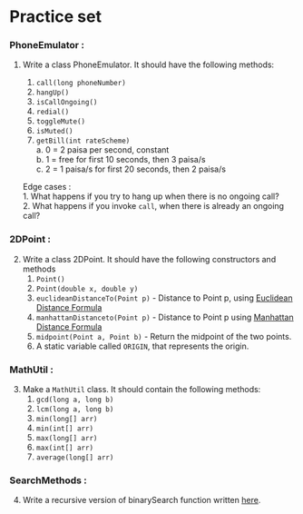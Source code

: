 # Practice set
### PhoneEmulator :
1.  Write a class PhoneEmulator. It should have the following methods:
    1.  `call(long phoneNumber)`
    2.  `hangUp()`
    3.  `isCallOngoing()`
    4.  `redial()`
    5.  `toggleMute()`
    6.  `isMuted()`
    7.  `getBill(int rateScheme)`  
        a.  0 = 2 paisa per second, constant  
        b.  1 = free for first 10 seconds, then 3 paisa/s  
        c.  2 = 1 paisa/s for first 20 seconds, then 2 paisa/s  
 
    Edge cases :  
        1. What happens if you try to hang up when there is no ongoing call?  
        2. What happens if you invoke `call`, when there is already an ongoing call?  
        
### 2DPoint :
2. Write a class 2DPoint. It should have the following constructors and methods
    1. `Point()`  
    2. `Point(double x, double y)`  
    3. `euclideanDistanceTo(Point p)` - Distance to Point p, using [Euclidean Distance Formula](https://en.wikipedia.org/wiki/Euclidean_distance#Two_dimensions)  
    4. `manhattanDistanceto(Point p)` - Distance to Point p using [Manhattan Distance Formula](https://xlinux.nist.gov/dads/HTML/manhattanDistance.html)  
    5. `midpoint(Point a, Point b)` - Return the midpoint of the two points.  
    6. A static variable called `ORIGIN`, that represents the origin.  
    
### MathUtil :
3. Make a `MathUtil` class. It should contain the following methods:
    1. `gcd(long a, long b)`
    2. `lcm(long a, long b)`
    3. `min(long[] arr)`
    4. `min(int[] arr)`
    5. `max(long[] arr)`
    6. `max(int[] arr)`
    7. `average(long[] arr)`  


### SearchMethods :
4. Write a recursive version of binarySearch function written [here](https://github.com/sunnypatel165/c2c2018/tree/master/Session03#binary-search).
